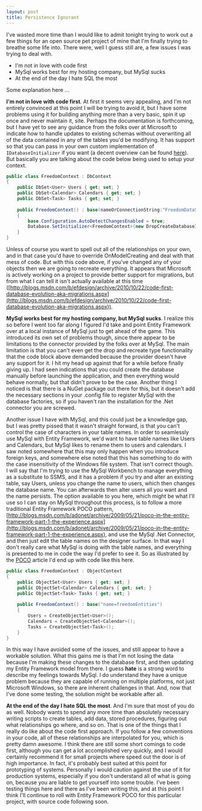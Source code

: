 ```yaml
---
layout: post
title: Persistence Ignorant
---
```


I've wasted more time than I would like to admit tonight trying to work out a few things for an open source pet project of mine that I'm finally trying to breathe some life into. There were, well I guess still are, a few issues I was trying to deal with.

- I'm not in love with code first
- MySql works best for my hosting company, but MySql sucks
- At the end of the day I hate SQL the most


Some explanation here ...

**I'm not in love with code first**. At first it seems very appealing, and I'm not entirely convinced at this point I will be trying to avoid it, but I have some problems using it for building anything more than a very basic, spin it up once and never maintain it, site. Perhaps the documentation is forthcoming, but I have yet to see any guidance from the folks over at Microsoft to indicate how to handle updates to existing schemas without overwriting all of the data contained in any of the tables you'd be modifying. It has support so that you can pass in your own custom implementation of `IDatabaseInitializer` if you want (a decent overview can be found [here](http://sankarsan.wordpress.com/2010/10/14/entity-framework-ctp-4-0-database-initialization/)). But basically you are talking about the code below being used to setup your context.

``` csharp
public class FreedomContext : DbContext
{
    public DbSet<User> Users { get; set; }
    public DbSet<Calendar> Calendars { get; set; }
    public DbSet<Task> Tasks { get; set; }
    
    public FreedomContext() : base(nameOrConnectionString:"FreedomDataServices")
    {
        base.Configuration.AutoDetectChangesEnabled = true;
        Database.SetInitializer<FreedomContext>(new DropCreateDatabaseIfModelChanges<FreedomContext>());
    }
}
```

Unless of course you want to spell out all of the relationships on your own, and in that case you'd have to override OnModelCreating and deal with that mess of code. But with this code above, if you've changed any of your objects then we are going to recreate everything. It appears that Microsoft is actively working on a project to provide better support for migrations, but from what I can tell it isn't actually available at this time ([http://blogs.msdn.com/b/efdesign/archive/2010/10/22/code-first-database-evolution-aka-migrations.aspx](http://blogs.msdn.com/b/efdesign/archive/2010/10/22/code-first-database-evolution-aka-migrations.aspx)).

**MySql works best for my hosting company, but MySql sucks**. I realize this so before I went too far along I figured I'd take and point Entity Framework over at a local instance of MySql just to get ahead of the game. This introduced its own set of problems though, since there appear to be limitations to the connector provided by the folks over at MySql. The main limitation is that you can't even get the drop and recreate type functionality that the code block above demanded because the provider doesn't have any support for it. I hit my head up against that for a while before finally giving up. I had seen indications that you could create the database manually before launching the application, and then everything would behave normally, but that didn't prove to be the case. Another thing I noticed is that there is a NuGet package out there for this, but it doesn't add the necessary sections in your .config file to register MySql with the database factories, so if you haven't ran the installation for the .Net connector you are screwed.

Another issue I have with MySql, and this could just be a knowledge gap, but I was pretty pissed that it wasn't straight forward, is that you can't control the case of characters in your table names. In order to seamlessly use MySql with Entity Framework, we'd want to have table names like Users and Calendars, but MySql likes to rename them to users and calendars. I saw noted somewhere that this may only happen when you introduce foreign keys, and somewhere else noted that this has something to do with the case insensitivity of the Windows file system. That isn't correct though. I will say that I'm trying to use the MySql Workbench to manage everything as a substitute to SSMS, and it has a problem if you try and alter an existing table, say Users, unless you change the name to users, which then changes the database name. You can afterwards then alter users all you want and the name persists. The option available to you here, which might be what I'll use so I can stay on MySql throughout this process, is to follow a more traditional Entity Framework POCO pattern, [http://blogs.msdn.com/b/adonet/archive/2009/05/21/poco-in-the-entity-framework-part-1-the-experience.aspx](http://blogs.msdn.com/b/adonet/archive/2009/05/21/poco-in-the-entity-framework-part-1-the-experience.aspx), and use the MySql .Net Connector, and then just edit the table names on the designer surface. In that way I don't really care what MySql is doing with the table names, and everything is presented to me in code the way I'd prefer to see it. So as illustrated by the [POCO](http://blogs.msdn.com/b/adonet/archive/2009/05/21/poco-in-the-entity-framework-part-1-the-experience.aspx) article I'd end up with code like this here.

``` csharp
public class FreedomContext : ObjectContext
{
    public ObjectSet<User> Users { get; set; }
    public ObjectSet<Calendar> Calendars { get; set; }
    public ObjectSet<Task> Tasks { get; set; }
 
    public FreedomContext() : base("name=freedomEntities")
    {
        Users = CreateObjectSet<User>();
        Calendars = CreateObjectSet<Calendar>();
        Tasks = CreateObjectSet<Task>();
    }
}
```

In this way I have avoided some of the issues, and still appear to have a workable solution. What this gains me is that I'm not losing the data because I'm making these changes to the database first, and then updating my Entity Framework model from there. I guess **hate** is a strong word to describe my feelings towards MySql. I do understand they have a unique problem because they are capable of running on multiple platforms, not just Microsoft Windows, so there are inherent challenges in that. And, now that I've done some testing, the solution might be workable after all.

**At the end of the day I hate SQL the most**. And I'm sure that most of you do as well. Nobody wants to spend any more time than absolutely necessary writing scripts to create tables, add data, stored procedures, figuring out what relationships go where, and so on. That is one of the things that I really do like about the code first approach. If you follow a few conventions in your code, all of these relationships are interpolated for you, which is pretty damn awesome. I think there are still some short comings to code first, although you can get a lot accomplished very quickly, and I would certainly recommend it for small projects where speed out the door is of high importance. In fact, it's probably best suited at this point for prototyping of systems. Personally I would caution against the use of it for production systems, especially if you don't understand all of what is going on, because you are liable to get yourself into some trouble. I've been testing things here and there as I've been writing this, and at this point I think I'll continue to roll with Entity Framework POCO for this particular project, with source code following soon.